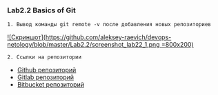 ### Lab2.2 Basics of Git

```
1. Вывод команды git remote -v после добавления новых репозиториев
```
[![Скриншот](https://github.com/aleksey-raevich/devops-netology/blob/master/Lab2.2/screenshot_lab22_1.png =800x200)](https://github.com/aleksey-raevich/devops-netology/blob/master/Lab2.2/screenshot_lab22_1.png)

```
2. Ссылки на репозитории
```

* [Github репозиторий](https://github.com/aleksey-raevich/devops-netology/tree/master/Lab2.2/ "Github репозиторий")
* [Gitlab репозиторий](https://gitlab.com/aleksey-raevich/devops-netology/-/tree/master/Lab2.2/ "Gitlab репозиторий")
* [Bitbucket репозиторий](https://bitbucket.org/aleksey-raevich/devops-netology/src/master/Lab2.2/ "Bitbucket репозиторий")